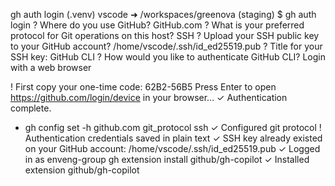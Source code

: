 gh auth login
(.venv) vscode ➜ /workspaces/greenova (staging) $ gh auth login
? Where do you use GitHub? GitHub.com
? What is your preferred protocol for Git operations on this host? SSH
? Upload your SSH public key to your GitHub account? /home/vscode/.ssh/id_ed25519.pub
? Title for your SSH key: GitHub CLI
? How would you like to authenticate GitHub CLI? Login with a web browser

! First copy your one-time code: 62B2-56B5
Press Enter to open <https://github.com/login/device> in your browser...
✓ Authentication complete.

- gh config set -h github.com git_protocol ssh
  ✓ Configured git protocol
  ! Authentication credentials saved in plain text
  ✓ SSH key already existed on your GitHub account: /home/vscode/.ssh/id_ed25519.pub
  ✓ Logged in as enveng-group
  gh extension install github/gh-copilot
  ✓ Installed extension github/gh-copilot
